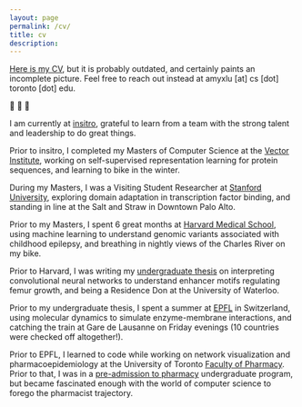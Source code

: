 ```yaml
---
layout: page
permalink: /cv/
title: cv
description: 
---
```

[Here is my CV](/assets/AmyLuCV.pdf), but it is probably outdated, and certainly paints an incomplete picture. Feel free to reach out instead at amyxlu [at] cs [dot] toronto [dot] edu.

:small_blue_diamond:  :small_blue_diamond:  :small_blue_diamond:

I am currently at [insitro](https://insitro.com/), grateful to learn from a team with the strong talent and leadership to do great things.

Prior to insitro, I completed my Masters of Computer Science at the [Vector Institute](https://vectorinstitute.ai/), working on self-supervised representation learning for protein sequences, and learning to bike in the winter.  

During my Masters, I was a Visiting Student Researcher at [Stanford University](anshul.kundaje.net), exploring domain adaptation in transcription factor binding, and standing in line at the Salt and Straw in Downtown Palo Alto.

Prior to my Masters, I spent 6 great months at [Harvard Medical School](https://www.scholars.hms.harvard.edu/), using machine learning to understand genomic variants associated with childhood epilepsy, and breathing in nightly views of the Charles River on my bike.

Prior to Harvard, I was writing my [undergraduate thesis](http://doxey.uwaterloo.ca/) on interpreting convolutional neural networks to understand enhancer motifs regulating femur growth, and being a Residence Don at the University of Waterloo.

Prior to my undergraduate thesis, I spent a summer at [EPFL](http://lbm.epfl.ch/) in Switzerland, using molecular dynamics to simulate enzyme-membrane interactions, and catching the train at Gare de Lausanne on Friday evenings (10 countries were checked off altogether!).

Prior to EPFL, I learned to code while working on network visualization and pharmacoepidemiology at the University of Toronto [Faculty of Pharmacy](http://phm.utoronto.ca/~cadarette/). Prior to that, I was in a [pre-admission to pharmacy](https://uwaterloo.ca/pharmacy/future-students/conditional-admission-pharmacy-cap) undergraduate program, but became fascinated enough with the world of computer science to forego the pharmacist trajectory.

